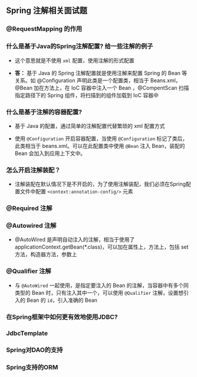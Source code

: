 ## Spring 注解相关面试题

### @RequestMapping 的作用

### 什么是基于Java的Spring注解配置? 给一些注解的例子
- 这个意思就是不使用 `xml` 配置，使用注解的形式配置

- **答：** 基于 Java 的 Spring 注解配置就是使用注解来配置  Spring 的 Bean 等关系。如 @Configuration 声明此类是一个配置类，相当于 Beans.xml，@Bean 加在方法上，在 IoC 容器中注入一个 Bean ，@CompentScan 扫描指定路径下的 Spring 组件，将扫描到的组件加载到 IoC 容器中

### 什么是基于注解的容器配置?

- 基于 Java 的配置，通过简单的注解配置代替繁琐的 xml 配置方式

- 使用 `@Configuration` 开启容器配置，当使用 `@Configuration` 标记了类后，此类相当于 beans.xml。可以在此配置类中使用 `@Bean` 注入 Bean，装配的 Bean 会加入到应用上下文中。

### 怎么开启注解装配？

- 注解装配在默认情况下是不开启的，为了使用注解装配，我们必须在Spring配置文件中配置 `<context:annotation-config/>` 元素

### @Required 注解

### @Autowired 注解
- @AutoWired 是声明自动注入的注解，相当于使用了 applicationContext.getBean(*.class)，可以加在属性上，方法上，包括 set 方法，构造器方法，参数上

### @Qualifier 注解

- 与 `@AutoWired` 一起使用，是指定要注入的 Bean 的注解，当容器中有多个同类型的 Bean 时，只有注入其中一个，可以使用 `@Qualifier` 注解，设置想引入的 Bean 的 `id`，引入准确的 Bean

### 在Spring框架中如何更有效地使用JDBC?

### JdbcTemplate

### Spring对DAO的支持

### Spring支持的ORM